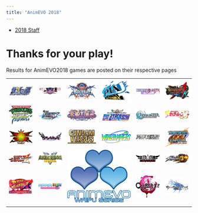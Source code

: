 ```yaml
---
title: "AnimEVO 2018"
---
```

- [2018 Staff](/results/animevo-2018/2018-staff)

# Thanks for your play!

Results for AnimEVO2018 games are posted on their respective pages

<table><tbody><tr><td style="text-align:left;"><a href="/results/animevo-2018/2018-hnk/"><img src="/uploads/logo-hnk.png" alt="Hokuto no Ken"></a></td><td style="text-align:left;"><a href="/results/animevo-2018/2018-mbaacc/"><img src="/uploads/game_melty.png" alt="Melty Blood"></a></td><td style="text-align:left;"><a href="/results/animevo-2018/2018-bbcf/"><img src="/uploads/logo_bbcf.png" alt="Blazblue Central Fiction"></a></td><td style="text-align:left;"><a href="/results/animevo-2018/2018-p4au/"><img src="/uploads/game_P4AU_big.png" alt="Persona 4 Arena"></a></td><td style="text-align:left;"><a href="/results/animevo-2018/2018-unist/"><img src="/uploads/logo_unist.png" alt="Under Night in-Birth Exe:Late[st]"></a></td><td style="text-align:left;"><a href="/results/animevo-2018/2018-ggacplusr/"><img src="/uploads/game_ggplusr.png" alt="Guilty Gear AC+R"></a></td></tr><tr><td style="text-align:left;"><a href="/results/animevo-2018/2018-tmnttf/"><img src="/uploads/logo_tmnttf.png" alt="TMNT Tournament Fighters"></a></td><td style="text-align:left;"><a href="/results/animevo-2018/2018-dfci/"><img src="/uploads/game_dfci.png" alt="DFCi"></a></td><td style="text-align:left;"><a href="/results/animevo-2018/2018-koihime/"><img src="/uploads/koihime-enbu-rrr-420.png" alt="Koihime Enbu RyoRaiRai"></a></td><td style="text-align:left;"><a href="/results/animevo-2018/2018-ah3lmss/"><img src="/uploads/logo_ah3lmss.png" alt="Arcana Heart 3: LOVE MAX SIX STARS!!!!!!"></a></td><td style="text-align:left;"><a href="/results/animevo-2018/2018-aquapazza/"><img src="/uploads/game_aquapazza.png" alt="Aquapazza: Aquaplus Dream Match"></a></td><td style="text-align:left;"><a href="/results/animevo-2018/2018-sms/"><img src="/uploads/logo_sms.png" alt="Sailor Moon S"></a></td></tr><tr><td style="text-align:left;"><a href="/results/animevo-2018/2018-vsav/"><img src="/uploads/vsav_v3.png" alt="Vampire Savior"></a></td><td style="text-align:left;"><a href="/results/animevo-2018/2018-yatagarasu/"><img src="/uploads/game_yatagarasu.png" alt="Yatagarasu"></a></td><td style="text-align:left;"><a href="/results/animevo-2018/2018-gundam/"><img src="/uploads/game_gundam_vs_us.png" alt="Gundam VS (PS4)"></a></td><td style="text-align:left;"><a href="/results/animevo-2018/2018-windjammers/"><img src="/uploads/logo_wj.png" alt="Windjammers"></a></td><td style="text-align:left;"><a href="/results/animevo-2018/2018-akatsuki-blitzkampf/"><img src="/uploads/logo_akatsuki.png" alt="Akatsuki Blitzkampf"></a></td><td style="text-align:left;"><a href="/results/animevo-2018/2018-tvc/"><img src="/uploads/logo_tvc.png" alt="Tatsunoko vs. Capcom: Ultimate All-Stars"></a></td></tr><tr><td style="text-align:left;"><a href="/results/animevo-2018/2018-ss2/"><img src="/uploads/logo_ss2.png" alt="Samurai Shodown II"></a></td><td style="text-align:left;"><a href="/results/animevo-2018/2018-ss5sp/"><img src="/uploads/logo_ssvsp.png" alt="Samurai Shodown V Special"></a></td><td style="text-align:center;" colspan="2" rowspan="2"><img src="/uploads/animevo_logo.png" alt="AnimEVO"></td><td style="text-align:left;"><a href="/results/animevo-2018/2018-garou/"><img src="/uploads/logo_garou.png" alt="Garou: Mark of the Wolves"></a></td><td style="text-align:left;"><a href="/results/animevo-2018/2018-kofxiv/"><img src="/uploads/logo_kof14.png" alt="The King of Fighters XIV"></a></td></tr><tr><td style="text-align:left;"><a href="/results/animevo-2018/2018-puzzlefighter/"><img src="/uploads/logo_puzzlefighter-1.png" alt="Puzzle Fighter"></a></td><td style="text-align:left;"><a href="/results/animevo-2018/2018-puyotet/"><img src="/uploads/game_puyotet.png" alt="Puyo Tetris (Swap)"></a></td><td style="text-align:left;"><a href="/results/animevo-2018/2018-catherine/"><img src="/uploads/game_catherine.png" alt="Catherine"></a></td><td style="text-align:left;"><a href="/results/animevo-2018/2018-gbf/"><img src="/uploads/logo_gbf.png" alt="Granblue Fantasy"></a></td></tr><tr><td></td><td></td><td></td><td></td></tr></tbody></table>
